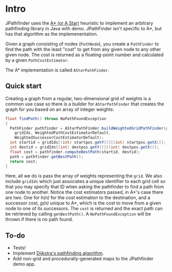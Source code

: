 # Intro
JPathfinder uses the [A* (or A Star)](https://en.wikipedia.org/wiki/A*_search_algorithm) heuristic to implement an arbitrary pathfinding library in Java with demo. JPathFinder isn't specific to A*, but has that algorithm as the implemenentation.

Given a graph consisting of nodes (`PathNode`), you create a `PathFinder` to find the path with the least "cost" to get from any given node to any other given node. The cost is returned as a floating-point number and calculated by a given `PathCostEstimator`.

The A* implementation is called `AStarPathFinder`.

## Quick start
Creating a graph from a regular, two-dimensional grid of weights is a common use case so there is a builder for `AStarPathFinder` that creates the graph for you based on an array of integer weights:
```Java
float findPath() throws NoPathFoundException
{
  PathFinder pathfinder = AStarPathFinder.buildWeightedGridPathFinder(grid,
    gridIds, WeightedPathCostEstimatorDefault,
    WeightedSuccessorCostEstimatorDefault);
  int startid = gridIds[(int) startpos.getY()][(int) startpos.getX()];
  int destid = gridIds[(int) destpos.getY()][(int) destpos.getX()];
  float cost = pathfinder.computeBestPath(startid, destid);
  path = pathfinder.getBestPath();
  return cost;
}
````
Here, all we do is pass the array of weights representing the `grid`. We also include `gridIds` which just associates a unique identifier to each grid cell so that you may specify that ID when asking the pathfinder to find a path from one node to another. Notice the cost estimators passed, in A*'s case there are two. One for _h(n)_ for the cost estimation to the destination, and a successor cost, _g(n)_ unique to A*, which is the cost to move from a given node to one of its successors. The `cost` is returned and the exact path can be retrieved by calling `getBestPath()`. A `NoPathFoundException` will be thrown if there is no path found.

## To-do
- Tests!
- Implement [Dijkstra's pathfinding algorithm](https://en.wikipedia.org/wiki/Dijkstra%27s_algorithm).
- Add non-grid and procedurally-generated maps to the JPathfinder demo app.
